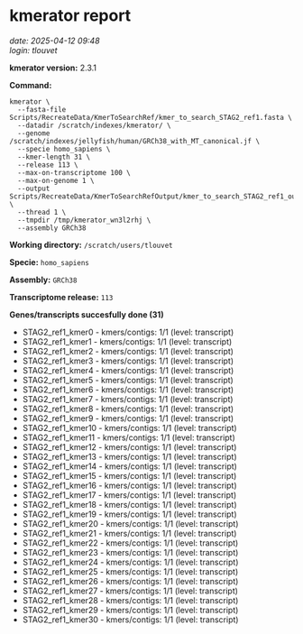 # kmerator report
*date: 2025-04-12 09:48*  
*login: tlouvet*

**kmerator version:** 2.3.1

**Command:**

```
kmerator \
  --fasta-file Scripts/RecreateData/KmerToSearchRef/kmer_to_search_STAG2_ref1.fasta \
  --datadir /scratch/indexes/kmerator/ \
  --genome /scratch/indexes/jellyfish/human/GRCh38_with_MT_canonical.jf \
  --specie homo_sapiens \
  --kmer-length 31 \
  --release 113 \
  --max-on-transcriptome 100 \
  --max-on-genome 1 \
  --output Scripts/RecreateData/KmerToSearchRefOutput/kmer_to_search_STAG2_ref1_output \
  --thread 1 \
  --tmpdir /tmp/kmerator_wn3l2rhj \
  --assembly GRCh38
```

**Working directory:** `/scratch/users/tlouvet`

**Specie:** `homo_sapiens`

**Assembly:** `GRCh38`

**Transcriptome release:** `113`

**Genes/transcripts succesfully done (31)**

- STAG2_ref1_kmer0 - kmers/contigs: 1/1 (level: transcript)
- STAG2_ref1_kmer1 - kmers/contigs: 1/1 (level: transcript)
- STAG2_ref1_kmer2 - kmers/contigs: 1/1 (level: transcript)
- STAG2_ref1_kmer3 - kmers/contigs: 1/1 (level: transcript)
- STAG2_ref1_kmer4 - kmers/contigs: 1/1 (level: transcript)
- STAG2_ref1_kmer5 - kmers/contigs: 1/1 (level: transcript)
- STAG2_ref1_kmer6 - kmers/contigs: 1/1 (level: transcript)
- STAG2_ref1_kmer7 - kmers/contigs: 1/1 (level: transcript)
- STAG2_ref1_kmer8 - kmers/contigs: 1/1 (level: transcript)
- STAG2_ref1_kmer9 - kmers/contigs: 1/1 (level: transcript)
- STAG2_ref1_kmer10 - kmers/contigs: 1/1 (level: transcript)
- STAG2_ref1_kmer11 - kmers/contigs: 1/1 (level: transcript)
- STAG2_ref1_kmer12 - kmers/contigs: 1/1 (level: transcript)
- STAG2_ref1_kmer13 - kmers/contigs: 1/1 (level: transcript)
- STAG2_ref1_kmer14 - kmers/contigs: 1/1 (level: transcript)
- STAG2_ref1_kmer15 - kmers/contigs: 1/1 (level: transcript)
- STAG2_ref1_kmer16 - kmers/contigs: 1/1 (level: transcript)
- STAG2_ref1_kmer17 - kmers/contigs: 1/1 (level: transcript)
- STAG2_ref1_kmer18 - kmers/contigs: 1/1 (level: transcript)
- STAG2_ref1_kmer19 - kmers/contigs: 1/1 (level: transcript)
- STAG2_ref1_kmer20 - kmers/contigs: 1/1 (level: transcript)
- STAG2_ref1_kmer21 - kmers/contigs: 1/1 (level: transcript)
- STAG2_ref1_kmer22 - kmers/contigs: 1/1 (level: transcript)
- STAG2_ref1_kmer23 - kmers/contigs: 1/1 (level: transcript)
- STAG2_ref1_kmer24 - kmers/contigs: 1/1 (level: transcript)
- STAG2_ref1_kmer25 - kmers/contigs: 1/1 (level: transcript)
- STAG2_ref1_kmer26 - kmers/contigs: 1/1 (level: transcript)
- STAG2_ref1_kmer27 - kmers/contigs: 1/1 (level: transcript)
- STAG2_ref1_kmer28 - kmers/contigs: 1/1 (level: transcript)
- STAG2_ref1_kmer29 - kmers/contigs: 1/1 (level: transcript)
- STAG2_ref1_kmer30 - kmers/contigs: 1/1 (level: transcript)
